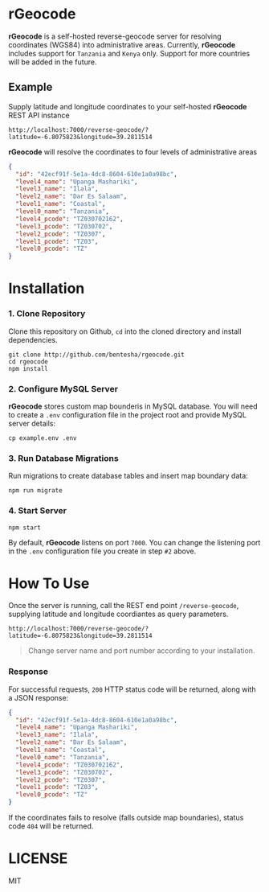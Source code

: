 # rGeocode

**rGeocode** is a self-hosted reverse-geocode server for resolving coordinates (WGS84) into administrative areas. Currently, **rGeocode** includes support for `Tanzania` and `Kenya` only. Support for more countries will be added in the future.

## Example
Supply latitude and longitude coordinates to your self-hosted **rGeocode** REST API instance

```
http://localhost:7000/reverse-geocode/?latitude=-6.8075823&longitude=39.2811514
```

**rGeocode** will resolve the coordinates to four levels of administrative areas
```json
{
  "id": "42ecf91f-5e1a-4dc8-8604-610e1a0a98bc",
  "level4_name": "Upanga Mashariki",
  "level3_name": "Ilala",
  "level2_name": "Dar Es Salaam",
  "level1_name": "Coastal",
  "level0_name": "Tanzania",
  "level4_pcode": "TZ030702162",
  "level3_pcode": "TZ030702",
  "level2_pcode": "TZ0307",
  "level1_pcode": "TZ03",
  "level0_pcode": "TZ"
}
```

# Installation
### 1. Clone Repository
Clone this repository on Github, `cd` into the cloned directory and install dependencies.

```
git clone http://github.com/bentesha/rgeocode.git
cd rgeocode
npm install
```

### 2. Configure MySQL Server
**rGeocode** stores custom map bounderis in MySQL database. You will need to create a `.env` configuration file in the project root and provide MySQL server details:

```
cp example.env .env
```

### 3. Run Database Migrations
Run migrations to create database tables and insert map boundary data:

```
npm run migrate
```

### 4. Start Server

```
npm start
```

By default, **rGeocode** listens on port `7000`. You can change the listening port in the `.env` configuration file you create in step `#2` above.

# How To Use
Once the server is running, call the REST end point `/reverse-geocode`, supplying latitude and longitude coordiantes as query parameters.

```
http://localhost:7000/reverse-geocode/?latitude=-6.8075823&longitude=39.2811514
```

>Change server name and port number according to your installation.

### Response
For successful requests, `200` HTTP status code will be returned, along with a JSON response:

```json
{
  "id": "42ecf91f-5e1a-4dc8-8604-610e1a0a98bc",
  "level4_name": "Upanga Mashariki",
  "level3_name": "Ilala",
  "level2_name": "Dar Es Salaam",
  "level1_name": "Coastal",
  "level0_name": "Tanzania",
  "level4_pcode": "TZ030702162",
  "level3_pcode": "TZ030702",
  "level2_pcode": "TZ0307",
  "level1_pcode": "TZ03",
  "level0_pcode": "TZ"
}
```

If the coordinates fails to resolve (falls outside map boundaries), status code `404` will be returned.

# LICENSE
MIT